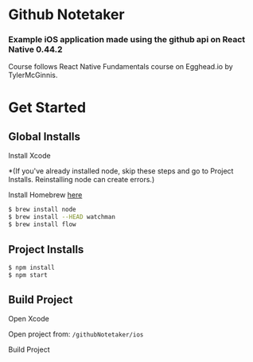 # Github Notetaker

### Example iOS application made using the github api on React Native 0.44.2

Course follows React Native Fundamentals course on Egghead.io by TylerMcGinnis.

# Get Started

## Global Installs
Install Xcode

*(If you've already installed node, skip these steps and go to Project Installs. Reinstalling node can create errors.)

Install Homebrew [here](https://brew.sh/)

```bash
$ brew install node
$ brew install --HEAD watchman
$ brew install flow
```
## Project Installs
```bash
$ npm install
$ npm start
```

## Build Project
Open Xcode

Open project from: `/githubNotetaker/ios`

Build Project
